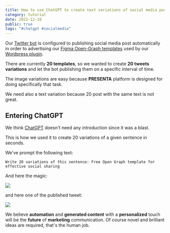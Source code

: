 ```yaml
---
title: How to use ChatGPT to create text variations of social media posts for automation purposes
category: tutorial
date: 2022-12-18
public: true
tags: "#chatgpt #socialmedia"
---
```


Our [Twitter bot](https://twitter.com/PresentaSw) is configured to publishing social media post automatically in order to advertising our [Figma Open-Graph templates](https://www.figma.com/community/file/1176431749719792877) used by our [Wordpress plugin](https://wordpress.org/plugins/presenta-open-graph/).

There are currently **20 templates**, so we wanted to create **20 tweets variations** and let the bot publishing them on a specific interval of time.

The image variations are easy because **PRESENTA** platform is designed for doing specifically that task.

We need also a text variation because 20 post with the same text is not great.

## Entering ChatGPT 

We think [ChatGPT](https://chat.openai.com/) doesn't need any introduction since it was a blast.

This is how we used it to create 20 variations of a given sentence in seconds. 

We've prompt the following text:

```Write 20 variations of this sentence: Free Open Graph template for effective social sharing```

And here the magic:

![](/blog/how-to-use-chatgpt-to-create-variations-of-social-media-posts-for-automation-purposes/cover.png)

and here one of the published tweet:

![](/blog/how-to-use-chatgpt-to-create-variations-of-social-media-posts-for-automation-purposes/tweet.png)

We believe **automation** and **generated content** with a **personalized** touch will be the **future** of **marketing** communication. Of course novel and brilliant ideas are required, that's the human job.